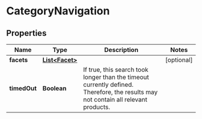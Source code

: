 

# CategoryNavigation


## Properties

Name | Type | Description | Notes
------------ | ------------- | ------------- | -------------
**facets** | [**List&lt;Facet&gt;**](Facet.md) |  |  [optional]
**timedOut** | **Boolean** | If true, this search took longer than the timeout currently defined. Therefore, the results may not contain all relevant products. | 



